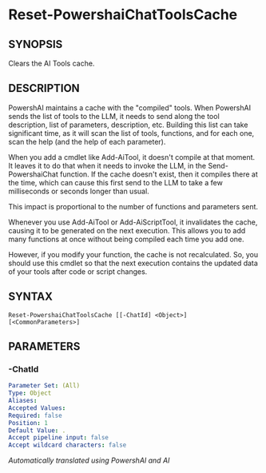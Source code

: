 ﻿---
external help file: powershai-help.xml
schema: 2.0.0
powershai: true
---

# Reset-PowershaiChatToolsCache

## SYNOPSIS <!--!= @#Synop !-->
Clears the AI Tools cache.

## DESCRIPTION <!--!= @#Desc !-->
PowershAI maintains a cache with the "compiled" tools.
When PowershAI sends the list of tools to the LLM, it needs to send along the tool description, list of parameters, description, etc.
Building this list can take significant time, as it will scan the list of tools, functions, and for each one, scan the help (and the help of each parameter).

When you add a cmdlet like Add-AiTool, it doesn't compile at that moment.
It leaves it to do that when it needs to invoke the LLM, in the Send-PowershaiChat function. 
If the cache doesn't exist, then it compiles there at the time, which can cause this first send to the LLM to take a few milliseconds or seconds longer than usual.

This impact is proportional to the number of functions and parameters sent.

Whenever you use Add-AiTool or Add-AiScriptTool, it invalidates the cache, causing it to be generated on the next execution. 
This allows you to add many functions at once without being compiled each time you add one.

However, if you modify your function, the cache is not recalculated.
So, you should use this cmdlet so that the next execution contains the updated data of your tools after code or script changes.

## SYNTAX <!--!= @#Syntax !-->

```
Reset-PowershaiChatToolsCache [[-ChatId] <Object>] [<CommonParameters>]
```

## PARAMETERS <!--!= @#Params !-->

### -ChatId

```yml
Parameter Set: (All)
Type: Object
Aliases: 
Accepted Values: 
Required: false
Position: 1
Default Value: .
Accept pipeline input: false
Accept wildcard characters: false
```




<!--PowershaiAiDocBlockStart-->
_Automatically translated using PowershAI and AI_
<!--PowershaiAiDocBlockEnd-->
